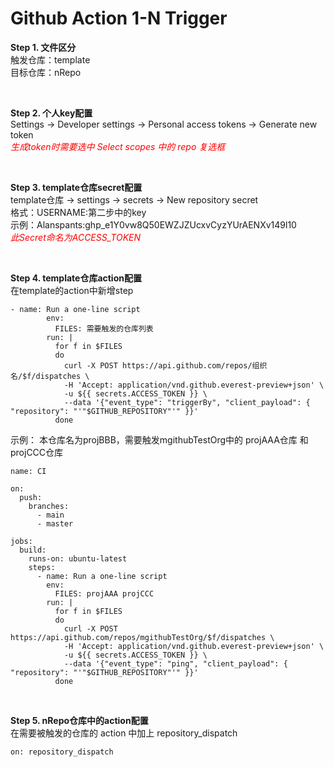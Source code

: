 # Github Action 1-N Trigger
__Step 1. 文件区分__  
触发仓库：template  
目标仓库：nRepo  
   
<br>

__Step 2. 个人key配置__  
Settings -> Developer settings -> Personal access tokens -> Generate new token  
<font color=red>*生成token时需要选中 Select scopes 中的 repo 复选框*</font>
  
<br>

__Step 3. template仓库secret配置__  
template仓库 -> settings -> secrets -> New repository secret  
格式：USERNAME:第二步中的key  
示例：Alanspants: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  
<font color=red>*此Secret命名为ACCESS_TOKEN*</font>

<br>

__Step 4. template仓库action配置__  
在template的action中新增step  
```
- name: Run a one-line script
        env:
          FILES: 需要触发的仓库列表
        run: |
          for f in $FILES
          do
            curl -X POST https://api.github.com/repos/组织名/$f/dispatches \
            -H 'Accept: application/vnd.github.everest-preview+json' \
            -u ${{ secrets.ACCESS_TOKEN }} \
            --data '{"event_type": "triggerBy", "client_payload": { "repository": "'"$GITHUB_REPOSITORY"'" }}'
          done
```
示例： 本仓库名为projBBB，需要触发mgithubTestOrg中的 projAAA仓库 和 projCCC仓库
```
name: CI

on:
  push:
    branches:
      - main
      - master
      
jobs:
  build:
    runs-on: ubuntu-latest
    steps:
      - name: Run a one-line script
        env:
          FILES: projAAA projCCC
        run: |
          for f in $FILES
          do
            curl -X POST https://api.github.com/repos/mgithubTestOrg/$f/dispatches \
            -H 'Accept: application/vnd.github.everest-preview+json' \
            -u ${{ secrets.ACCESS_TOKEN }} \
            --data '{"event_type": "ping", "client_payload": { "repository": "'"$GITHUB_REPOSITORY"'" }}'
          done
```  
<br>

__Step 5. nRepo仓库中的action配置__  
在需要被触发的仓库的 action 中加上 repository_dispatch 
```
on: repository_dispatch
```

